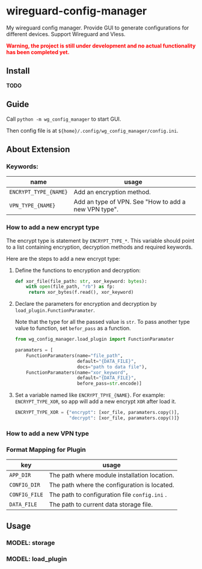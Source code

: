 # wireguard-config-manager
My wireguard config manager. Provide GUI to generate configurations for different devices. Support Wireguard and Vless.

**<font color="red">Warning, the project is still under development and no actual functionality has been completed yet.</font>**

## Install

**TODO**

## Guide

Call `python -m wg_config_manager` to start GUI.

Then config file is at `${home}/.config/wg_config_manager/config.ini`.

## About Extension

### Keywords:

| name                  | usage                                                |
| --------------------- | ---------------------------------------------------- |
| `ENCRYPT_TYPE_{NAME}` | Add an encryption method.                            |
| `VPN_TYPE_{NAME}`     | Add an type of VPN. See "How to add a new VPN type". |

### How to add a new encrypt type

The encrypt type is statement by `ENCRYPT_TYPE_*`. This variable should point to a list containing encryption, decryption methods and required keywords.

Here are the steps to add a new encrypt type:

1. Define the functions to encryption and decryption:

   ```python
   def xor_file(file_path: str, xor_keyword: bytes):
       with open(file_path, "rb") as fp:
   	    return xor_bytes(f.read(), xor_keyword)
   ```

2. Declare the parameters for encryption and decryption by `load_plugin.FunctionParamater`.

   Note that the type for all the passed value is `str`. To pass another type value to function, set `befor_pass` as a function.

   ```python
   from wg_config_manager.load_plugin import FunctionParamater
   
   paramaters = [
       FunctionParamaters(name="file_path",
                          default="{DATA_FILE}",
                          docs="path to data file"),
       FunctionParamaters(name="xor_keyword",
                          default="{DATA_FILE}", 
                          before_pass=str.encode)]
   ```

3. Set a variable named like `ENCRYPT_TPYE_{NAME}`. For example: `ENCRYPT_TYPE_XOR`, so app will add a new encrypt `XOR` after load it.

   ```python
   ENCRYPT_TYPE_XOR = {"encrypt": [xor_file, paramaters.copy()],
                       "decrypt": [xor_file, paramaters.copy()]}
   ```

### How to add a new VPN type

### Format Mapping for Plugin

| key           | usage                                         |
| ------------- | --------------------------------------------- |
| `APP_DIR`     | The path where module installation location.  |
| `CONFIG_DIR`  | The path where the configuration is located.  |
| `CONFIG_FILE` | The path to configuration file `config.ini` . |
| `DATA_FILE`   | The path to current data storage file.        |

## Usage

### MODEL: storage

### MODEL: load_plugin
